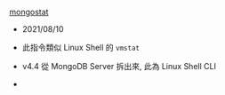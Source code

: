 [mongostat](https://docs.mongodb.com/database-tools/mongostat/)

- 2021/08/10

- 此指令類似 Linux Shell 的 `vmstat`
- v4.4 從 MongoDB Server 拆出來, 此為 Linux Shell CLI
- 